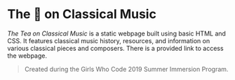 # The :tea: on Classical Music
 
*The Tea on Classical Music* is a static webpage built using basic HTML and CSS. It features classical music history, resources, and information on various classical pieces and composers. There is a provided link to access the webpage.

> Created during the Girls Who Code 2019 Summer Immersion Program.
